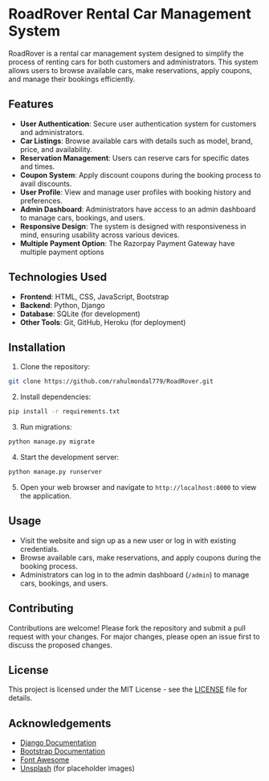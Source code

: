 # RoadRover Rental Car Management System

RoadRover is a rental car management system designed to simplify the process of renting cars for both customers and administrators. This system allows users to browse available cars, make reservations, apply coupons, and manage their bookings efficiently.

## Features

- **User Authentication**: Secure user authentication system for customers and administrators.
- **Car Listings**: Browse available cars with details such as model, brand, price, and availability.
- **Reservation Management**: Users can reserve cars for specific dates and times.
- **Coupon System**: Apply discount coupons during the booking process to avail discounts.
- **User Profile**: View and manage user profiles with booking history and preferences.
- **Admin Dashboard**: Administrators have access to an admin dashboard to manage cars, bookings, and users.
- **Responsive Design**: The system is designed with responsiveness in mind, ensuring usability across various devices.
- **Multiple Payment Option**: The Razorpay Payment Gateway have multiple payment options

## Technologies Used

- **Frontend**: HTML, CSS, JavaScript, Bootstrap
- **Backend**: Python, Django
- **Database**: SQLite (for development)
- **Other Tools**: Git, GitHub, Heroku (for deployment)

## Installation

1. Clone the repository:

```bash
git clone https://github.com/rahulmondal779/RoadRover.git
```

2. Install dependencies:

```bash
pip install -r requirements.txt
```

3. Run migrations:

```bash
python manage.py migrate
```

4. Start the development server:

```bash
python manage.py runserver
```

5. Open your web browser and navigate to `http://localhost:8000` to view the application.

## Usage

- Visit the website and sign up as a new user or log in with existing credentials.
- Browse available cars, make reservations, and apply coupons during the booking process.
- Administrators can log in to the admin dashboard (`/admin`) to manage cars, bookings, and users.

## Contributing

Contributions are welcome! Please fork the repository and submit a pull request with your changes. For major changes, please open an issue first to discuss the proposed changes.

## License

This project is licensed under the MIT License - see the [LICENSE](LICENSE) file for details.

## Acknowledgements

- [Django Documentation](https://docs.djangoproject.com/en/stable/)
- [Bootstrap Documentation](https://getbootstrap.com/docs/5.1/getting-started/introduction/)
- [Font Awesome](https://fontawesome.com/)
- [Unsplash](https://unsplash.com/) (for placeholder images)
